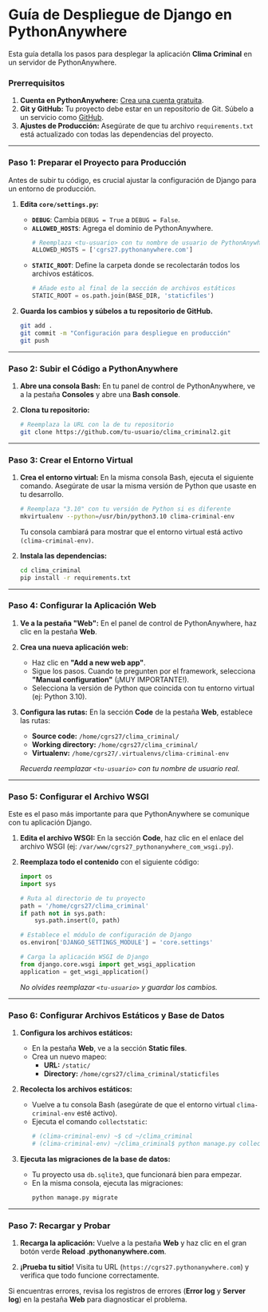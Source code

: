 # Guía de Despliegue de Django en PythonAnywhere

Esta guía detalla los pasos para desplegar la aplicación **Clima Criminal** en un servidor de PythonAnywhere.

### Prerrequisitos

1.  **Cuenta en PythonAnywhere:** [Crea una cuenta gratuita](https://www.pythonanywhere.com/pricing/).
2.  **Git y GitHub:** Tu proyecto debe estar en un repositorio de Git. Súbelo a un servicio como [GitHub](https://github.com/).
3.  **Ajustes de Producción:** Asegúrate de que tu archivo `requirements.txt` está actualizado con todas las dependencias del proyecto.

---

### Paso 1: Preparar el Proyecto para Producción

Antes de subir tu código, es crucial ajustar la configuración de Django para un entorno de producción.

1.  **Edita `core/settings.py`:**
    *   **`DEBUG`**: Cambia `DEBUG = True` a `DEBUG = False`.
    *   **`ALLOWED_HOSTS`**: Agrega el dominio de PythonAnywhere.
        ```python
        # Reemplaza <tu-usuario> con tu nombre de usuario de PythonAnywhere
        ALLOWED_HOSTS = ['cgrs27.pythonanywhere.com']
        ```
    *   **`STATIC_ROOT`**: Define la carpeta donde se recolectarán todos los archivos estáticos.
        ```python
        # Añade esto al final de la sección de archivos estáticos
        STATIC_ROOT = os.path.join(BASE_DIR, 'staticfiles')
        ```

2.  **Guarda los cambios y súbelos a tu repositorio de GitHub.**
    ```bash
    git add .
    git commit -m "Configuración para despliegue en producción"
    git push
    ```

---

### Paso 2: Subir el Código a PythonAnywhere

1.  **Abre una consola Bash:** En tu panel de control de PythonAnywhere, ve a la pestaña **Consoles** y abre una **Bash console**.

2.  **Clona tu repositorio:**
    ```bash
    # Reemplaza la URL con la de tu repositorio
    git clone https://github.com/tu-usuario/clima_criminal2.git
    ```

---

### Paso 3: Crear el Entorno Virtual

1.  **Crea el entorno virtual:** En la misma consola Bash, ejecuta el siguiente comando. Asegúrate de usar la misma versión de Python que usaste en tu desarrollo.
    ```bash
    # Reemplaza "3.10" con tu versión de Python si es diferente
    mkvirtualenv --python=/usr/bin/python3.10 clima-criminal-env
    ```
    Tu consola cambiará para mostrar que el entorno virtual está activo `(clima-criminal-env)`.

2.  **Instala las dependencias:**
    ```bash
    cd clima_criminal
    pip install -r requirements.txt
    ```

---

### Paso 4: Configurar la Aplicación Web

1.  **Ve a la pestaña "Web":** En el panel de control de PythonAnywhere, haz clic en la pestaña **Web**.

2.  **Crea una nueva aplicación web:**
    *   Haz clic en **"Add a new web app"**.
    *   Sigue los pasos. Cuando te pregunten por el framework, selecciona **"Manual configuration"** (¡MUY IMPORTANTE!).
    *   Selecciona la versión de Python que coincida con tu entorno virtual (ej: Python 3.10).

3.  **Configura las rutas:** En la sección **Code** de la pestaña **Web**, establece las rutas:
    *   **Source code:** `/home/cgrs27/clima_criminal/`
    *   **Working directory:** `/home/cgrs27/clima_criminal/`
    *   **Virtualenv:** `/home/cgrs27/.virtualenvs/clima-criminal-env`

    *Recuerda reemplazar `<tu-usuario>` con tu nombre de usuario real.*

---

### Paso 5: Configurar el Archivo WSGI

Este es el paso más importante para que PythonAnywhere se comunique con tu aplicación Django.

1.  **Edita el archivo WSGI:** En la sección **Code**, haz clic en el enlace del archivo WSGI (ej: `/var/www/cgrs27_pythonanywhere_com_wsgi.py`).

2.  **Reemplaza todo el contenido** con el siguiente código:
    ```python
    import os
    import sys

    # Ruta al directorio de tu proyecto
    path = '/home/cgrs27/clima_criminal'
    if path not in sys.path:
        sys.path.insert(0, path)

    # Establece el módulo de configuración de Django
    os.environ['DJANGO_SETTINGS_MODULE'] = 'core.settings'

    # Carga la aplicación WSGI de Django
    from django.core.wsgi import get_wsgi_application
    application = get_wsgi_application()
    ```
    *No olvides reemplazar `<tu-usuario>` y guardar los cambios.*

---

### Paso 6: Configurar Archivos Estáticos y Base de Datos

1.  **Configura los archivos estáticos:**
    *   En la pestaña **Web**, ve a la sección **Static files**.
    *   Crea un nuevo mapeo:
        *   **URL:** `/static/`
        *   **Directory:** `/home/cgrs27/clima_criminal/staticfiles`

2.  **Recolecta los archivos estáticos:**
    *   Vuelve a tu consola Bash (asegúrate de que el entorno virtual `clima-criminal-env` esté activo).
    *   Ejecuta el comando `collectstatic`:
        ```bash
        # (clima-criminal-env) ~$ cd ~/clima_criminal
        # (clima-criminal-env) ~/clima_criminal$ python manage.py collectstatic
        ```

3.  **Ejecuta las migraciones de la base de datos:**
    *   Tu proyecto usa `db.sqlite3`, que funcionará bien para empezar.
    *   En la misma consola, ejecuta las migraciones:
        ```bash
        python manage.py migrate
        ```

---

### Paso 7: Recargar y Probar

1.  **Recarga la aplicación:** Vuelve a la pestaña **Web** y haz clic en el gran botón verde **Reload <tu-usuario>.pythonanywhere.com**.

2.  **¡Prueba tu sitio!** Visita tu URL (`https://cgrs27.pythonanywhere.com`) y verifica que todo funcione correctamente.

Si encuentras errores, revisa los registros de errores (**Error log** y **Server log**) en la pestaña **Web** para diagnosticar el problema.
